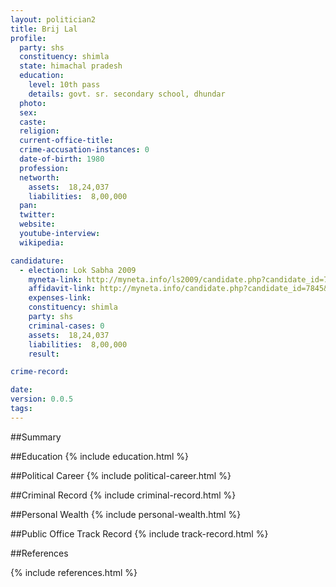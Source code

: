 ```yaml
---
layout: politician2
title: Brij Lal
profile: 
  party: shs
  constituency: shimla
  state: himachal pradesh
  education: 
    level: 10th pass
    details: govt. sr. secondary school, dhundar
  photo: 
  sex: 
  caste: 
  religion: 
  current-office-title: 
  crime-accusation-instances: 0
  date-of-birth: 1980
  profession: 
  networth: 
    assets:  18,24,037
    liabilities:  8,00,000
  pan: 
  twitter: 
  website: 
  youtube-interview: 
  wikipedia: 

candidature: 
  - election: Lok Sabha 2009
    myneta-link: http://myneta.info/ls2009/candidate.php?candidate_id=7845
    affidavit-link: http://myneta.info/candidate.php?candidate_id=7845&scan=original
    expenses-link: 
    constituency: shimla 
    party: shs
    criminal-cases: 0
    assets:  18,24,037
    liabilities:  8,00,000
    result:  

crime-record: 

date: 
version: 0.0.5
tags: 
---
```

##Summary


##Education
{% include education.html %}


##Political Career
{% include political-career.html %}


##Criminal Record
{% include criminal-record.html %}


##Personal Wealth
{% include personal-wealth.html %}


##Public Office Track Record
{% include track-record.html %}


##References


{% include references.html %}